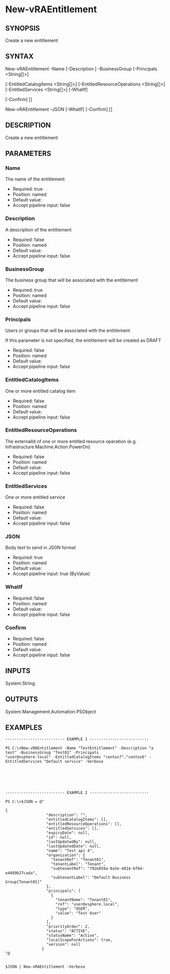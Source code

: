 # New-vRAEntitlement

## SYNOPSIS
    
Create a new entitlement

## SYNTAX
 New-vRAEntitlement -Name <String> [-Description <String>] -BusinessGroup <String> [-Principals <String[]>]  [-EntitledCatalogItems <String[]>] [-EntitledResourceOperations <String[]>] [-EntitledServices <String[]>] [-WhatIf]  [-Confirm] [<CommonParameters>]  New-vRAEntitlement -JSON <String> [-WhatIf] [-Confirm] [<CommonParameters>]     

## DESCRIPTION

Create a new entitlement

## PARAMETERS


### Name

The name of the entitlement

* Required: true
* Position: named
* Default value: 
* Accept pipeline input: false

### Description

A description of the entitlement

* Required: false
* Position: named
* Default value: 
* Accept pipeline input: false

### BusinessGroup

The business group that will be associated with the entitlement

* Required: true
* Position: named
* Default value: 
* Accept pipeline input: false

### Principals

Users or groups that will be associated with the entitlement

If this parameter is not specified, the entitlement will be created as DRAFT

* Required: false
* Position: named
* Default value: 
* Accept pipeline input: false

### EntitledCatalogItems

One or more entitled catalog item

* Required: false
* Position: named
* Default value: 
* Accept pipeline input: false

### EntitledResourceOperations

The externalId of one or more entitled resource operation (e.g. Infrastructure.Machine.Action.PowerOn)

* Required: false
* Position: named
* Default value: 
* Accept pipeline input: false

### EntitledServices

One or more entitled service

* Required: false
* Position: named
* Default value: 
* Accept pipeline input: false

### JSON

Body text to send in JSON format

* Required: true
* Position: named
* Default value: 
* Accept pipeline input: true (ByValue)

### WhatIf


* Required: false
* Position: named
* Default value: 
* Accept pipeline input: false

### Confirm


* Required: false
* Position: named
* Default value: 
* Accept pipeline input: false

## INPUTS

System.String.

## OUTPUTS

System.Management.Automation.PSObject

## EXAMPLES
```
-------------------------- EXAMPLE 1 --------------------------

PS C:\>New-vRAEntitlement -Name "TestEntitlement" -Description "a test" -BusinessGroup "Test01" -Principals 
"user@vsphere.local" -EntitledCatalogItems "centos7","centos6" -EntitledServices "Default service" -Verbose






-------------------------- EXAMPLE 2 --------------------------

PS C:\>$JSON = @"

{
                  "description": "",
                  "entitledCatalogItems": [],
                  "entitledResourceOperations": [],
                  "entitledServices": [],
                  "expiryDate": null,
                  "id": null,
                  "lastUpdatedBy": null,
                  "lastUpdatedDate": null,
                  "name": "Test api 4",
                  "organization": {
                    "tenantRef": "Tenant01",
                    "tenantLabel": "Tenant",
                    "subtenantRef": "792e859a-8a5e-4814-bf04-e4489b27cada",
                    "subtenantLabel": "Default Business Group[Tenant01]"
                  },
                  "principals": [
                    {
                      "tenantName": "Tenant01",
                      "ref": "user@vsphere.local",
                      "type": "USER",
                      "value": "Test User"
                    }
                  ],
                  "priorityOrder": 2,
                  "status": "ACTIVE",
                  "statusName": "Active",
                  "localScopeForActions": true,
                  "version": null
                }
"@


$JSON | New-vRAEntitlement -Verbose
```

